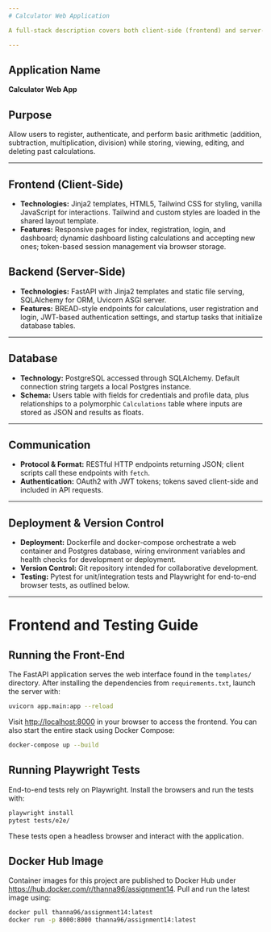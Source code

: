 ```yaml
---
# Calculator Web Application

A full-stack description covers both client-side (frontend) and server-side (backend) layers, alongside database and communication details.

---
```


## Application Name
**Calculator Web App**

## Purpose
Allow users to register, authenticate, and perform basic arithmetic (addition, subtraction, multiplication, division) while storing, viewing, editing, and deleting past calculations.

---

## Frontend (Client-Side)
- **Technologies:** Jinja2 templates, HTML5, Tailwind CSS for styling, vanilla JavaScript for interactions. Tailwind and custom styles are loaded in the shared layout template.
- **Features:** Responsive pages for index, registration, login, and dashboard; dynamic dashboard listing calculations and accepting new ones; token-based session management via browser storage.

## Backend (Server-Side)
- **Technologies:** FastAPI with Jinja2 templates and static file serving, SQLAlchemy for ORM, Uvicorn ASGI server.
- **Features:** BREAD-style endpoints for calculations, user registration and login, JWT-based authentication settings, and startup tasks that initialize database tables.

---

## Database
- **Technology:** PostgreSQL accessed through SQLAlchemy. Default connection string targets a local Postgres instance.
- **Schema:** Users table with fields for credentials and profile data, plus relationships to a polymorphic `Calculations` table where inputs are stored as JSON and results as floats.

---

## Communication
- **Protocol & Format:** RESTful HTTP endpoints returning JSON; client scripts call these endpoints with `fetch`.
- **Authentication:** OAuth2 with JWT tokens; tokens saved client-side and included in API requests.

---

## Deployment & Version Control
- **Deployment:** Dockerfile and docker-compose orchestrate a web container and Postgres database, wiring environment variables and health checks for development or deployment.
- **Version Control:** Git repository intended for collaborative development.
- **Testing:** Pytest for unit/integration tests and Playwright for end-to-end browser tests, as outlined below.

---

# Frontend and Testing Guide

## Running the Front-End

The FastAPI application serves the web interface found in the `templates/` directory.
After installing the dependencies from `requirements.txt`, launch the server with:

```bash
uvicorn app.main:app --reload
```

Visit <http://localhost:8000> in your browser to access the frontend.
You can also start the entire stack using Docker Compose:

```bash
docker-compose up --build
```

## Running Playwright Tests

End-to-end tests rely on Playwright. Install the browsers and run the tests with:

```bash
playwright install
pytest tests/e2e/
```

These tests open a headless browser and interact with the application.

## Docker Hub Image

Container images for this project are published to Docker Hub under
https://hub.docker.com/r/thanna96/assignment14.
Pull and run the latest image using:

```bash
docker pull thanna96/assignment14:latest
docker run -p 8000:8000 thanna96/assignment14:latest
```